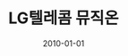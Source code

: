 ---
caption: #what displays in the portfolio grid:
  title: "LG텔레콤 뮤직온"
  subtitle: "LG텔레콤 스트리밍 음악 서비스"
  thumbnail: assets/img/portfolio/musicon/thumb_musicon.png
  
#what displays when the item is clicked:
title: "LG텔레콤 뮤직온"
projecttitle: "프로젝트 설명"
project: "LG텔레콤의 스트리밍 음악 서비스 뮤직온 플레이어 개발<br>
PC와 피쳐폰의 미디어 파일과 개인정보를 편리하게 관리<br>
&nbsp;• MP3 다운로드<br>
&nbsp;• 일정 관리<br>
&nbsp;• SMS 관리<br>
&nbsp;• 전화번호부 관리<br>
&nbsp;• 사진앨범 관리"
roletitle: "주요업무 및 담당역할"
role: "musicON Player 개발(90% 담당)<br>
&nbsp;• 메인 UI<br>
&nbsp;• Skin Manager 모듈<br>
&nbsp;• CDDB(Compact Disk Data Base) 연동 모듈<br>
&nbsp;• ActiveX Pipe 통신 모듈<br>
&nbsp;• 음악/동영상 플레이어 모듈<br>
&nbsp;• ID3 Tag 관리 모듈<br>
&nbsp;• EmbedWeb 모듈<br>
&nbsp;• List 모듈<br>
&nbsp;• Windows Message Manager 모듈<br>
&nbsp;• Local DB 관리 모듈<br>
&nbsp;• Frame 관리 모듈<br>
&nbsp;• 보안 모듈 Wrapper등<br><br>
PhotoEditor 개발(100% 담당)<br>
&nbsp;• 사진을 편집 및 액자<br>
&nbsp;• 클립아트<br>
&nbsp;• 말풍선 레이어 기능 구현<br>
&nbsp;• 포토샵과 같은 다중 레이어 기능 구현<br>
&nbsp;• 통합 프레임 워크 연동으로 단말 전송 기능 구현"
datetitle: "참여기간"
startdate: 2007/06
enddate: 2010/01
skilltitle: "개발언어 및 주요기술"
skills:
  - title: "Delphi"
  - title: "CDDB"
  - title: "UAC"
  - title: "ActiveX"
linktitle: "링크"
link: "http://www.musicon.co.kr/"
imagetitle: "참고화면"
images:
 - src: assets/img/portfolio/musicon/musicon_01.png
 - alt: 
 - src: assets/img/portfolio/musicon/musicon_02.png
 - alt: 
date: 2010-01-01
---